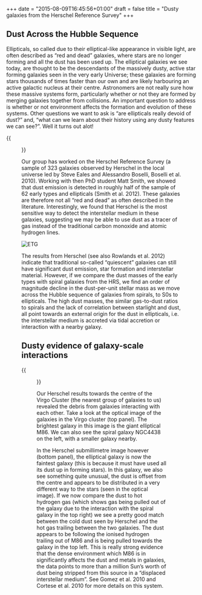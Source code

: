 +++
date = "2015-08-09T16:45:56+01:00"
draft = false
title = "Dusty galaxies from the Herschel Reference Survey"
+++

## Dust Across the Hubble Sequence

Ellipticals, so called due to their elliptical-like appearance in visible light, are often described as “red and dead” galaxies, where stars are no longer forming and all the dust has been used up. The elliptical galaxies we see today, are thought to be the descendants of the massively dusty, active star forming galaxies seen in the very early Universe; these galaxies are forming stars thousands of times faster than our own and are likely harbouring an active galactic nucleus at their centre. Astronomers are not really sure how these massive systems form, particularly whether or not they are formed by merging galaxies together from collisions. An important question to address is whether or not environment affects the formation and evolution of these systems. Other questions we want to ask is “are ellipticals really devoid of dust?” and, “what can we learn about their history using any dusty features we can see?”. Well it turns out alot!

{{<figure src="/images/HRS_mosaic.jpg" title="Galaxies in the Herschel Reference Survey in infrared/submillimeter wavelengths (with the Herschel space telescope, at left) and the Sloan Digital Sky Survey (right). Herschel’s false-color image shows galaxies with cold dust (blue) and warm dust (red). Sloan highlights young stars (blue) and old stars (red). “Together, the observations plot young, dust-rich spiral/irregular galaxies in the top left, with giant dust-poor elliptical galaxies in the bottom right,” the European Space Agency stated. Credit: ESA/Herschel/HRS-SAG2 and HeViCS Key Programmes/Sloan Digital Sky Survey/ L. Cortese (Swinburne University)." >}}

Our group has worked on the Herschel Reference Survey (a sample of 323 galaxies observed by Herschel in the local universe led by Steve Eales and Alessandro Boselli, Boselli et al. 2010). Working with then PhD student Matt Smith, we showed that dust emission is detected in roughly half of the sample of 62 early types and ellipticals (Smith et al. 2012). These galaxies are therefore not all “red and dead” as often described in the literature. Interestingly, we found that Herschel is the most sensitive way to detect the interstellar medium in these galaxies, suggesting we may be able to use dust as a tracer of gas instead of the traditional carbon monoxide and atomic hydrogen lines.

![ETG](/images/ellipticals.png)

The results from Herschel (see also Rowlands et al. 2012) indicate that traditional so-called “quiescent” galaxies can still have significant dust emission, star formation and interstellar material. However, if we compare the dust masses of the early types with spiral galaxies from the HRS, we find an order of magnitude decline in the dust-per-unit stellar mass as we move across the Hubble sequence of galaxies from spirals, to S0s to ellipticals. The high dust masses, the similar gas-to-dust ratios to spirals and the lack of correlation between starlight and dust, all point towards an external origin for the dust in ellipticals, i.e. the interstellar medium is accreted via tidal accretion or interaction with a nearby galaxy.

## Dusty evidence of galaxy-scale interactions



{{<figure src="/images/m86_test.jpg" title="Compare the starlight from the two galaxies M86 and NGC4438 (optical, top) and the dust seen by Herschel (coloured map bottom). Overlaid on this map is the shock-heated hydrogen (red), this is evidence that the dust in M86 has been stripped from NGC4438.">}}

Our Herschel results towards the centre of the Virgo Cluster (the nearest group of galaxies to us) revealed the debris from galaxies interacting with each other. Take a look at the optical image of the galaxies in the Virgo cluster (top panel). The brightest galaxy in this image is the giant elliptical M86. We can also see the spiral galaxy NGC4438 on the left, with a smaller galaxy nearby.

In the Herschel submillimetre image however (bottom panel), the elliptical galaxy is now the faintest galaxy (this is because it must have used all its dust up in forming stars). In this galaxy, we also see something quite unusual, the dust is offset from the centre and appears to be distributed in a very different way to the stars (seen in the optical image). If we now compare the dust to hot hydrogen gas (which shows gas being pulled out of the galaxy due to the interaction with the spiral galaxy in the top right) we see a pretty good match between the cold dust seen by Herschel and the hot gas trailing between the two galaxies. The dust appears to be following the ionised hydrogen trailing out of M86 and is being pulled towards the galaxy in the top left. This is really strong evidence that the dense environment which M86 is in significantly affects the dust and metals in galaxies, the data points to more than a million Sun’s worth of dust being stripped from this source in a “displaced interstellar medium”. See Gomez et al. 2010 and Cortese et al. 2010 for more details on this system.
